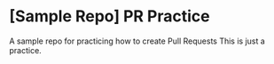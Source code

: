 # [Sample Repo] PR Practice
A sample repo for practicing how to create Pull Requests 
This is just a practice.
